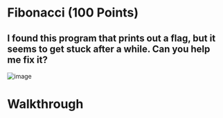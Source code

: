 # Fibonacci (100 Points)
## I found this program that prints out a flag, but it seems to get stuck after a while. Can you help me fix it?

![image](https://user-images.githubusercontent.com/99063625/158143327-f9f0bed4-013f-476d-8a7f-56ea330edd94.png)

# Walkthrough

